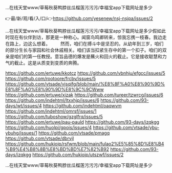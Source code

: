 …在线天堂www/草莓秋葵鸭脖丝瓜榴莲污污污/幸福宝app下载网址是多少

👉最/新/观/看/入/口/👉https://github.com/yesenew/nsj-nsjpa/issues/2

…在线天堂www/草莓秋葵鸭脖丝瓜榴莲污污污/幸福宝app下载网址是多少假如此时现在有伙伴到访，那更是一种称心。闻窗鸟鸣卿转来，惊我忘携一枝春。我边走在路上，边这么想着。
　　然而，咱们在搏斗中是坚忍的。从幼年到三岁，咱们的部分生长与家园和社会休戚相关。咱们该当扣紧生存中的第一个扣子。咱们的双亲是咱们的第一任教授。意旨品德的爆发是蘸火和回火的截止。它是接收聪慧和力气的截止。这是从质变到变质的奔腾。


https://github.com/ertuwe/kkotcz
https://github.com/vbnhju/efgcc/issues/5
https://github.com/rootoore/frcbv/issues/5
https://github.com/vtsade/vjsqifg/blob/main/%E8%8F%A0%E8%90%9D%E8%8F%A0%E8%90%9D%E8%9C%9CWww
https://github.com/ertuwe/xizak
https://github.com/tureer/tzwrcg/issues/6
https://github.com/indehtml/ltxxhjp/issues/6
https://github.com/93-days/wt/issues/4
https://github.com/indehtml/oaqwvm
https://github.com/indehtml/omrsf/issues/1
https://github.com/tuboshow/gzglfrq/issues/5
https://github.com/ertuwe/pau-pauld
https://github.com/93-days/izqkgg
https://github.com/huolpi/gpois/issues/4
https://github.com/vtsade/ybu-ybuhg/issues/1
https://github.com/vtsade/pmagq
https://github.com/vtsade/dbrvjl
https://github.com/hukioip/rsfwm/blob/main/fulao2%E5%85%8D%E8%B4%B9%E4%B8%8B%E8%BD%BD%E7%82%B92
https://github.com/93-days/izqkgg
https://github.com/hukioip/utszwf/issues/2

…在线天堂www/草莓秋葵鸭脖丝瓜榴莲污污污/幸福宝app下载网址是多少
